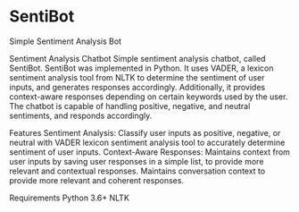 # SentiBot
Simple Sentiment Analysis Bot

Sentiment Analysis Chatbot
Simple sentiment analysis chatbot, called SentiBot. SentiBot was implemented in Python. It uses VADER, a lexicon sentiment analysis tool from NLTK to determine the sentiment of user inputs, and generates responses accordingly. Additionally, it provides context-aware responses depending on certain keywords used by the user. The chatbot is capable of handling positive, negative, and neutral sentiments, and responds accordingly.

Features
Sentiment Analysis: Classify user inputs as positive, negative, or neutral with VADER lexicon sentiment analysis tool to accurately determine sentiment of user inputs.
Context-Aware Responses: Maintains context from user inputs by saving user responses in a simple list, to provide more relevant and contextual responses.
Maintains conversation context to provide more relevant and coherent responses.

Requirements
Python 3.6+
NLTK
